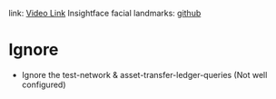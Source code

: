 link: [Video Link](https://www.youtube.com/watch?v=eKOZawGR3y0)
Insightface facial landmarks: [github](https://github.com/deepinsight/insightface)


# Ignore

- Ignore the test-network & asset-transfer-ledger-queries (Not well configured)

